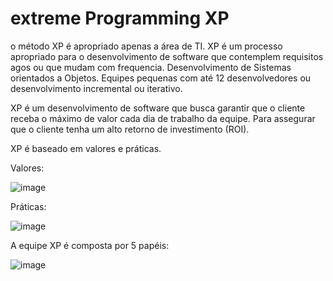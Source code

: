 # extreme Programming XP

o método XP é apropriado apenas a área de TI. 
XP é um processo apropriado para o desenvolvimento de software que contemplem requisitos agos ou que mudam com frequencia. Desenvolvimento de Sistemas orientados a Objetos. Equipes pequenas com até 12 desenvolvedores ou desenvolvimento incremental ou iterativo.


XP é um desenvolvimento de software que busca garantir que o cliente receba o máximo de valor cada dia de trabalho da equipe. 
Para assegurar que o cliente tenha um alto retorno de investimento (ROI).

XP é baseado em valores e práticas.

Valores:

![image](https://user-images.githubusercontent.com/52088444/226673134-9294bf0f-6989-4acb-b6e4-94c16995407a.png)

Práticas:

![image](https://user-images.githubusercontent.com/52088444/226673289-ac574085-23cf-4393-9a82-15076857e172.png)

A equipe XP é composta por 5 papéis:

![image](https://user-images.githubusercontent.com/52088444/226673478-f058e1ba-01ce-4105-9026-74f118f5e1e8.png)

